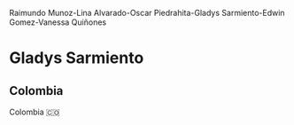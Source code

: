 Raimundo Munoz-Lina Alvarado-Oscar Piedrahita-Gladys Sarmiento-Edwin Gomez-Vanessa Quiñones

# **Gladys Sarmiento**
## Colombia
Colombia :colombia:
